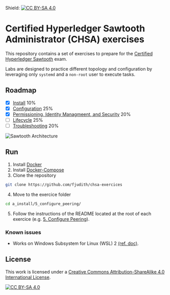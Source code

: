 Shield: [![CC BY-SA 4.0][cc-by-sa-shield]][cc-by-sa]

# Certified Hyperledger Sawtooth Administrator (CHSA) exercises

This repository contains a set of exercises to prepare for the 
[Certified Hyperledger Sawtooth](https://training.linuxfoundation.org/certification/certified-hyperledger-sawtooth-administrator-chsa/) exam.

Labs are designed to practice different topology and configuration by leveraging only `systemd` and a `non-root` user to execute tasks.

## Roadmap

* [x] [Install](./a_install) 10%
* [x] [Configuration](./b_configuration) 25%
* [x] [Permissioning, Identity Managmeent, and Security](./c_security) 20%
* [ ] [Lifecycle](./d_lifecycle) 25%
* [ ] [Troubleshooting](./e_troubleshooting) 20%

![Sawtooth Architecture](https://sawtooth.hyperledger.org/docs/core/nightly/master/_images/appdev-environment-multi-node.svg)

## Run

1. Install [Docker](https://docs.docker.com/get-docker/)
2. Install [Docker-Compose](https://docs.docker.com/compose/install/)
3. Clone the repository

```bash
git clone https://github.com/fjudith/chsa-exercices
```

4. Move to the exercice folder

```bash
cd a_install/5_configure_peering/
```

5. Follow the instructions of the README located at the root of each exercice (e.g. [5. Configure Peering](./a_install/5_configure_peering)).

### Known issues

* Works on Windows Subsystem for Linux (WSL) 2 [(ref. doc)](./docs/wsl_genie.md).


## License

This work is licensed under a
[Creative Commons Attribution-ShareAlike 4.0 International License][cc-by-sa].

[![CC BY-SA 4.0][cc-by-sa-image]][cc-by-sa]

[cc-by-sa]: http://creativecommons.org/licenses/by-sa/4.0/
[cc-by-sa-image]: https://licensebuttons.net/l/by-sa/4.0/88x31.png
[cc-by-sa-shield]: https://img.shields.io/badge/License-CC%20BY--SA%204.0-lightgrey.svgg